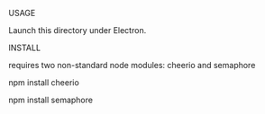 USAGE

Launch this directory under Electron.


INSTALL

requires two non-standard node modules: cheerio and semaphore

npm install cheerio

npm install semaphore

